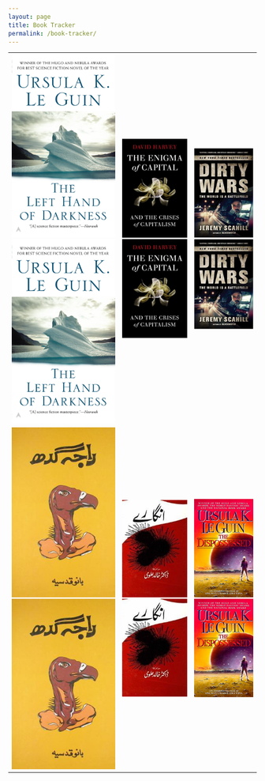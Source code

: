 ```yaml
---
layout: page
title: Book Tracker
permalink: /book-tracker/
---
```

<table class='book-tracker'>
<tr>
<td>
<div class="container">
<div class="read" style="--proportion: 60%">
<img src="/assets/images/left_hand.jpg"  >
</div>
<div class="unread">
<img src="/assets/images/left_hand.jpg"  >
</div>
</div>
</td>
<td>
<div class="container">
<div class="read" style="--proportion: 10%">
<img src="/assets/images/enigma.jpg"  >
</div>
<div class="unread">
<img src="/assets/images/enigma.jpg"  >
</div>
</div>
</td>
<td>
<div class="container">
<div class="read" style="--proportion: 35%">
<img src="/assets/images/dirty_wars.jpg"  >
</div>
<div class="unread">
<img src="/assets/images/dirty_wars.jpg"  >
</div>
</div>
</td>
</tr>
<tr>
<td>
<div class="container">
<div class="read" style="--proportion: 10%">
<img src="/assets/images/raja_gidh.jpg"  >
</div>
<div class="unread">
<img src="/assets/images/raja_gidh.jpg"  >
</div>
</div>
</td>
<td>
<div class="container">
<div class="read" style="--proportion: 10%">
<img src="/assets/images/angarey.jpg"  >
</div>
<div class="unread">
<img src="/assets/images/angarey.jpg"  >
</div>
</div>
</td>
<td>
<div class="container">
<div class="read" style="--proportion: 10%">
<img src="/assets/images/dispossessed.jpg"  >
</div>
<div class="unread">
<img src="/assets/images/dispossessed.jpg"  >
</div>
</div>
</td>
</tr>
</table>
